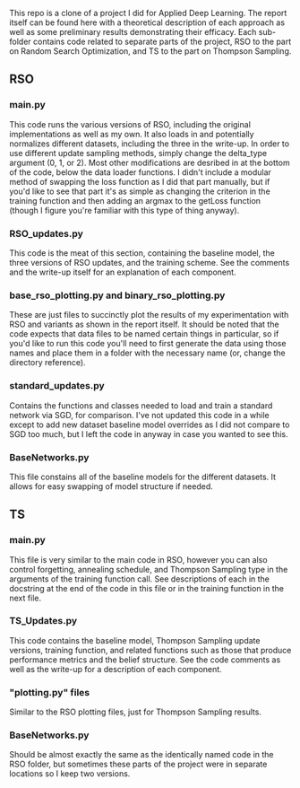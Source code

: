

This repo is a clone of a project I did for Applied Deep Learning. The report itself can be found here
with a theoretical description of each approach as well as some preliminary results demonstrating
their efficacy. Each sub-folder contains code related to separate parts of the project, RSO to the part on 
Random Search Optimization, and TS to the part on Thompson Sampling. 

## RSO

### main.py
This code runs the various versions of RSO, including the original implementations as well as my own.
It also loads in and potentially normalizes different datasets, including the three in the write-up.
In order to use different update sampling methods, simply change the delta_type argument (0, 1, or 2).
Most other modifications are desribed in at the bottom of the code, below the data loader functions.
I didn't include a modular method of swapping the loss function as I did that part manually, but if
you'd like to see that part it's as simple as changing the criterion in the training function and then
adding an argmax to the getLoss function (though I figure you're familiar with this type of thing anyway). 

### RSO_updates.py
This code is the meat of this section, containing the baseline model, the three versions of RSO updates,
and the training scheme. See the comments and the write-up itself for an explanation of each component.

### base_rso_plotting.py and binary_rso_plotting.py
These are just files to succinctly plot the results of my experimentation with RSO and variants
as shown in the report itself. It should be noted that the code expects that data files to be named
certain things in particular, so if you'd like to run this code you'll need to first generate the 
data using those names and place them in a folder with the necessary name (or, change the directory
reference).

### standard_updates.py
Contains the functions and classes needed to load and train a standard network via SGD, for comparison.
I've not updated this code in a while except to add new dataset baseline model overrides as I did not
compare to SGD too much, but I left the code in anyway in case you wanted to see this.

### BaseNetworks.py
This file constains all of the baseline models for the different datasets. It allows for easy swapping
of model structure if needed.



## TS

### main.py
This file is very similar to the main code in RSO, however you can also control forgetting, annealing 
schedule, and Thompson Sampling type in the arguments of the training function call. See descriptions
of each in the docstring at the end of the code in this file or in the training function in the next 
file.

### TS_Updates.py
This code contains the baseline model, Thompson Sampling update versions, training function, and related 
functions such as those that produce performance metrics and the belief structure. See the code comments
as well as the write-up for a description of each component.

### "plotting.py" files
Similar to the RSO plotting files, just for Thompson Sampling results.

### BaseNetworks.py
Should be almost exactly the same as the identically named code in the RSO folder, but sometimes these
parts of the project were in separate locations so I keep two versions.
